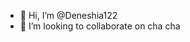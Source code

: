 - 👋 Hi, I’m @Deneshia122
- 💞️ I’m looking to collaborate on cha cha

<!---
Deneshia122/Deneshia122 is a ✨ special ✨ repository because its `README.md` (this file) appears on your GitHub profile.
You can click the Preview link to take a look at your changes.
--->

